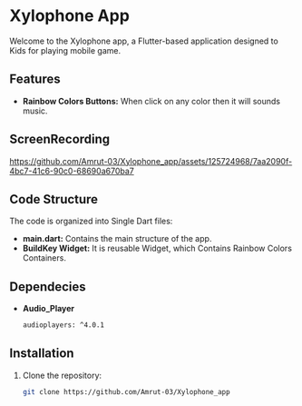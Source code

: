 # Xylophone App

Welcome to the Xylophone app, a Flutter-based application designed to Kids for playing mobile game.

## Features

- **Rainbow Colors Buttons:** When click on any color then it will sounds music.

## ScreenRecording

https://github.com/Amrut-03/Xylophone_app/assets/125724968/7aa2090f-4bc7-41c6-90c0-68690a670ba7

## Code Structure

The code is organized into Single Dart files:

- **main.dart:** Contains the main structure of the app.
- **BuildKey Widget:** It is reusable Widget, which Contains Rainbow Colors Containers.

## Dependecies

- **Audio_Player**
   ```bash
   audioplayers: ^4.0.1
  
## Installation

1. Clone the repository:

   ```bash
   git clone https://github.com/Amrut-03/Xylophone_app
